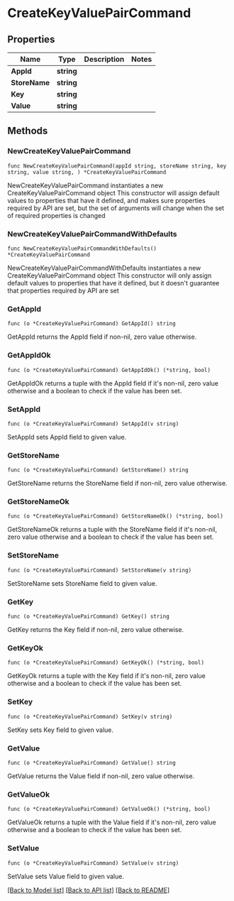 # CreateKeyValuePairCommand

## Properties

Name | Type | Description | Notes
------------ | ------------- | ------------- | -------------
**AppId** | **string** |  | 
**StoreName** | **string** |  | 
**Key** | **string** |  | 
**Value** | **string** |  | 

## Methods

### NewCreateKeyValuePairCommand

`func NewCreateKeyValuePairCommand(appId string, storeName string, key string, value string, ) *CreateKeyValuePairCommand`

NewCreateKeyValuePairCommand instantiates a new CreateKeyValuePairCommand object
This constructor will assign default values to properties that have it defined,
and makes sure properties required by API are set, but the set of arguments
will change when the set of required properties is changed

### NewCreateKeyValuePairCommandWithDefaults

`func NewCreateKeyValuePairCommandWithDefaults() *CreateKeyValuePairCommand`

NewCreateKeyValuePairCommandWithDefaults instantiates a new CreateKeyValuePairCommand object
This constructor will only assign default values to properties that have it defined,
but it doesn't guarantee that properties required by API are set

### GetAppId

`func (o *CreateKeyValuePairCommand) GetAppId() string`

GetAppId returns the AppId field if non-nil, zero value otherwise.

### GetAppIdOk

`func (o *CreateKeyValuePairCommand) GetAppIdOk() (*string, bool)`

GetAppIdOk returns a tuple with the AppId field if it's non-nil, zero value otherwise
and a boolean to check if the value has been set.

### SetAppId

`func (o *CreateKeyValuePairCommand) SetAppId(v string)`

SetAppId sets AppId field to given value.


### GetStoreName

`func (o *CreateKeyValuePairCommand) GetStoreName() string`

GetStoreName returns the StoreName field if non-nil, zero value otherwise.

### GetStoreNameOk

`func (o *CreateKeyValuePairCommand) GetStoreNameOk() (*string, bool)`

GetStoreNameOk returns a tuple with the StoreName field if it's non-nil, zero value otherwise
and a boolean to check if the value has been set.

### SetStoreName

`func (o *CreateKeyValuePairCommand) SetStoreName(v string)`

SetStoreName sets StoreName field to given value.


### GetKey

`func (o *CreateKeyValuePairCommand) GetKey() string`

GetKey returns the Key field if non-nil, zero value otherwise.

### GetKeyOk

`func (o *CreateKeyValuePairCommand) GetKeyOk() (*string, bool)`

GetKeyOk returns a tuple with the Key field if it's non-nil, zero value otherwise
and a boolean to check if the value has been set.

### SetKey

`func (o *CreateKeyValuePairCommand) SetKey(v string)`

SetKey sets Key field to given value.


### GetValue

`func (o *CreateKeyValuePairCommand) GetValue() string`

GetValue returns the Value field if non-nil, zero value otherwise.

### GetValueOk

`func (o *CreateKeyValuePairCommand) GetValueOk() (*string, bool)`

GetValueOk returns a tuple with the Value field if it's non-nil, zero value otherwise
and a boolean to check if the value has been set.

### SetValue

`func (o *CreateKeyValuePairCommand) SetValue(v string)`

SetValue sets Value field to given value.



[[Back to Model list]](../README.md#documentation-for-models) [[Back to API list]](../README.md#documentation-for-api-endpoints) [[Back to README]](../README.md)


